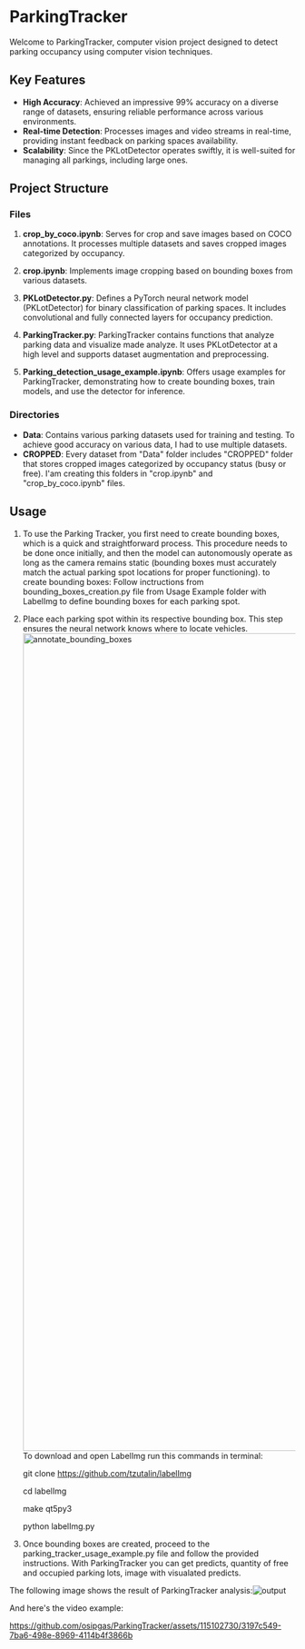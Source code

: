 # ParkingTracker

Welcome to ParkingTracker, computer vision project designed to detect parking occupancy using computer vision techniques.


## Key Features

- **High Accuracy**: Achieved an impressive 99% accuracy on a diverse range of datasets, ensuring reliable performance across various environments.
- **Real-time Detection**: Processes images and video streams in real-time, providing instant feedback on parking spaces availability.
- **Scalability**: Since the PKLotDetector operates swiftly, it is well-suited for managing all parkings, including large ones.


## Project Structure

### Files

1. **crop_by_coco.ipynb**: Serves for crop and save images based on COCO annotations. It processes multiple datasets and saves cropped images categorized by occupancy.

2. **crop.ipynb**: Implements image cropping based on bounding boxes from various datasets.

3. **PKLotDetector.py**: Defines a PyTorch neural network model (PKLotDetector) for binary classification of parking spaces. It includes convolutional and fully connected layers for occupancy prediction.

4. **ParkingTracker.py**: ParkingTracker contains functions that analyze parking data and visualize made analyze. It uses PKLotDetector at a high level and supports dataset augmentation and preprocessing. 

5. **Parking_detection_usage_example.ipynb**: Offers usage examples for ParkingTracker, demonstrating how to create bounding boxes, train models, and use the detector for inference.

### Directories

- **Data**: Contains various parking datasets used for training and testing. To achieve good accuracy on various data, I had to use multiple datasets.
- **CROPPED**: Every dataset from "Data" folder includes "CROPPED" folder that stores cropped images categorized by occupancy status (busy or free). I'am creating this folders in "crop.ipynb" and "crop_by_coco.ipynb" files.

## Usage

1. To use the Parking Tracker, you first need to create bounding boxes, which is a quick and straightforward process. This procedure needs to be done once initially, and then the model can autonomously operate as long as the camera remains static (bounding boxes must accurately match the actual parking spot locations for proper functioning). to create bounding boxes: Follow inctructions from bounding_boxes_creation.py file from Usage Example folder with LabelImg to define bounding boxes for each parking spot.
2. Place each parking spot within its respective bounding box. This step ensures the neural network knows where to locate vehicles.<img width="1440" alt="annotate_bounding_boxes" src="https://github.com/osipgas/ParkingTracker/assets/115102730/be004f64-2301-4cd7-b462-a9d28817f64b">
To download and open LabelImg run this commands in terminal:

    git clone https://github.com/tzutalin/labelImg

    cd labelImg

    make qt5py3

    python labelImg.py


4. Once bounding boxes are created, proceed to the parking_tracker_usage_example.py file and follow the provided instructions. With ParkingTracker you can get predicts, quantity of free and occupied parking lots, image with visualated predicts.



The following image shows the result of ParkingTracker analysis:![output](https://github.com/osipgas/ParkingTracker/assets/115102730/bf21654b-4e8e-4dec-943a-39718226e273)




And here's the video example:

https://github.com/osipgas/ParkingTracker/assets/115102730/3197c549-7ba6-498e-8969-4114b4f3866b




